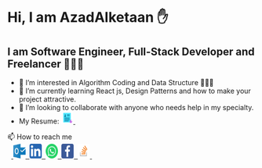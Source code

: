    # Hi, I am AzadAlketaan ✋
   ## I am Software Engineer, Full-Stack Developer and Freelancer 💪💪💪
- 👀 I’m interested in Algorithm Coding and Data Structure 💙💙💙
- 🌱 I’m currently learning React js, Design Patterns and how to make your project attractive.
- 💞️ I’m looking to collaborate with anyone who needs help in my specialty.
- My Resume: <a href="https://drive.google.com/file/d/1oYBagBh5xkIjBLsfDr1C3NRix3mE823S/view?usp=sharing" download target="_blank">
   <img src="resume.png" width="25" height="25">&nbsp;
</a>
📫 How to reach me <br>
&nbsp;&nbsp;<a href="azad-kh@outlook.com">
  <img src="outlook_icon.svg" width="25" height="30">&nbsp;
</a><a href="https://www.linkedin.com/in/azadalketaan">
  <img src="linkedin_icon.svg" width="25" height="30">&nbsp;
</a><a href="https://wa.me/963994274555">
  <img src="whatsapp_icon.svg" width="25" height="30">&nbsp;
</a><a href="https://www.facebook.com/azadalketaan">
  <img src="facebook_icon.svg" width="25" height="30">&nbsp;
</a><a href="https://stackoverflow.com/users/19115655/azad-alketaan">
  <img src="stackoverflow_icon.png" width="25" height="30">&nbsp;
</a>
<!---
AzadAlketaan/AzadAlketaan is a ✨ special ✨ repository because its `README.md` (this file) appears on your GitHub profile.
You can click the Preview link to take a look at your changes.
--->
